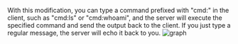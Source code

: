 With this modification, you can type a command prefixed with "cmd:" in the client, such as "cmd:ls" or "cmd:whoami", and the server will execute the specified command and send the output back to the client. If you just type a regular message, the server will echo it back to you.
![graph](https://github.com/Jerbzo11/Reverse-shell-beginner/assets/166244582/486b1b6e-7d42-4f1c-b50f-b53790ee0634)
